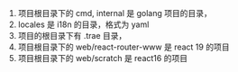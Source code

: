 1. 项目根目录下的 cmd, internal 是 golang 项目的目录，
2. locales 是 i18n 的目录，格式为 yaml
3. 项目的根目录下有 .trae 目录，
4. 项目根目录下的 web/react-router-www 是 react 19 的项目
5. 项目根目录下的 web/scratch 是 react16 的项目